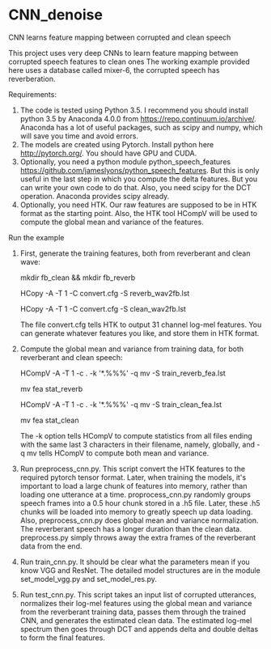 # CNN_denoise
CNN learns feature mapping between corrupted and clean speech

This project uses very deep CNNs to learn feature mapping between corrupted speech features to clean ones
The working example provided here uses a database called mixer-6, the corrupted speech has reverberation.

Requirements:
1. The code is tested using Python 3.5. I recommend you should install python 3.5 by Anaconda 4.0.0 from https://repo.continuum.io/archive/. Anaconda has a lot of useful packages, such as scipy and numpy, which will save you time and avoid errors.
2. The models are created using Pytorch. Install python here http://pytorch.org/. You should have GPU and CUDA.
3. Optionally, you need a python module python_speech_features https://github.com/jameslyons/python_speech_features. But this is only useful in the last step in which you compute the delta features. But you can write your own code to do that. Also, you need scipy for the DCT operation. Anaconda provides scipy already.
4. Optionally, you need HTK. Our raw features are supposed to be in HTK format as the starting point. Also, the HTK tool HCompV will be used to compute the global mean and variance of the features.


Run the example
1. First, generate the training features, both from reverberant and clean wave:

   mkdir fb_clean && mkdir fb_reverb
   
   HCopy -A -T 1 -C convert.cfg -S reverb_wav2fb.lst
   
   HCopy -A -T 1 -C convert.cfg -S clean_wav2fb.lst
   
   The file convert.cfg tells HTK to output 31 channel log-mel features. You can generate whatever features you like, and store them in    HTK format.
2. Compute the global mean and variance from training data, for both reverberant and clean speech:

   HCompV -A -T 1 -c . -k '*.%%%' -q mv -S train_reverb_fea.lst
   
   mv fea stat_reverb
   
   HCompV -A -T 1 -c . -k '*.%%%' -q mv -S train_clean_fea.lst
   
   mv fea stat_clean
   
   The -k option tells HCompV to compute statistics from all files ending with the same last 3 characters in their filename, namely, globally, and -q mv tells HCompV to compute both mean and variance.
3. Run preprocess_cnn.py. This script convert the HTK features to the required pytorch tensor format. Later, when training the models, it's important to load a large chunk of features into memory, rather than loading one utterance at a time. proprocess_cnn.py randomly groups speech frames into a 0.5 hour chunk stored in a .h5 file. Later, these .h5 chunks will be loaded into memory to greatly speech up data loading. Also, preprocess_cnn.py does global mean and variance normalization. The reverberant speech has a longer duration than the clean data. preprocess.py simply throws away the extra frames of the reverberant data from the end.
4. Run train_cnn.py. It should be clear what the parameters mean if you know VGG and ResNet. The detailed model structures are in the module set_model_vgg.py and set_model_res.py.
5. Run test_cnn.py. This script takes an input list of corrupted utterances, normalizes their log-mel features using the global mean and variance from the reverberant training data, passes them through the trained CNN, and generates the estimated clean data. The estimated log-mel spectrum then goes through DCT and appends delta and double deltas to form the final features.

